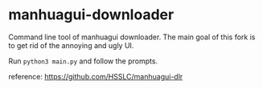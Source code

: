 # manhuagui-downloader
Command line tool of manhuagui downloader. The main goal of this fork is to get rid of the annoying and ugly UI.

Run `python3 main.py` and follow the prompts.

reference: https://github.com/HSSLC/manhuagui-dlr
